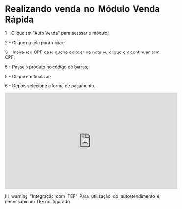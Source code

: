 <style>
  body {
    text-align: justify;
  }
</style>

# **Realizando venda no Módulo Venda Rápida**

1 - Clique em "Auto Venda" para acessar o módulo;

2 - Clique na tela para iniciar;

3 - Insira seu CPF caso queira colocar na nota ou clique em continuar sem CPF;

5 - Passe o produto no código de barras;

5 - Clique em finalizar;

6 - Depois selecione a forma de pagamento.

<iframe width="560" height="315" src="https://www.youtube.com/embed/zo5U-r9cXDA?si=lTWcGw4Ik9IQ0Fnf" title="YouTube video player" frameborder="0" allow="accelerometer; autoplay; clipboard-write; encrypted-media; gyroscope; picture-in-picture; web-share" allowfullscreen></iframe>


!!! warning "Integração com TEF"
       Para utilização do autoatendimento é necessário um TEF configurado.
       
